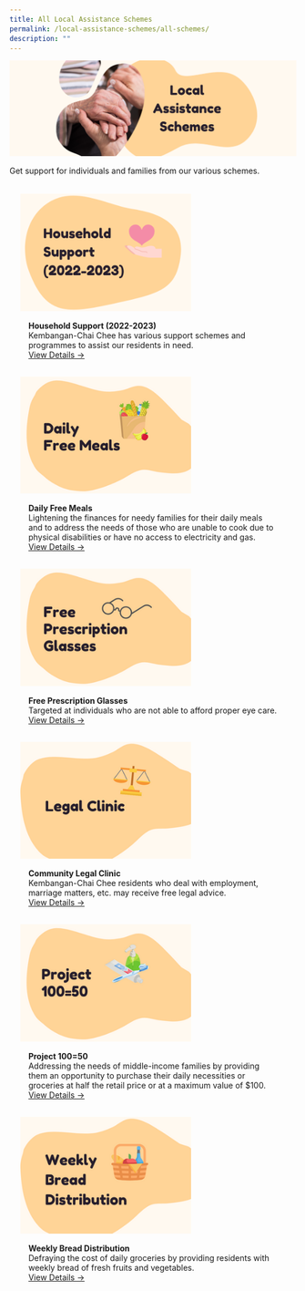 ```yaml
---
title: All Local Assistance Schemes
permalink: /local-assistance-schemes/all-schemes/
description: ""
---
```

![](/images/Banners/banner_local_assistance_schemes.png)

Get support for individuals and families from our various schemes. 

<ul style="display: grid; grid-template-columns: repeat(auto-fit, minmax(228px, 1fr)); gap: 1rem; margin: 2rem 2vw; padding: 0; list-style-type: none;"> 

<li><div style="position: relative; display: block; height: 100%;  overflow: hidden; text-decoration: none;"><div style="width:300px;height:auto;"><img style="height:auto;width:300px;" src="/images/Local Assistance Scheme/household_support_2022_2023.png"></div><div style="position: relative; display: flex; align-items: center; gap: 2em; padding: 1em 1em 0;"></div><p style="padding: 0 1em 1em;margin: 0; overflow: hidden;"><b>Household Support (2022-2023)</b><br>Kembangan-Chai Chee has various support schemes and programmes to assist our residents in need.<br> <a href="/local-assistance-schemes/daily-free-meals">View Details -&gt;</a> </p> </div></li>

<li><div style="position: relative; display: block; height: 100%;  overflow: hidden; text-decoration: none;"><div style="width:300px;height:auto;"><img style="height:auto;width:300px;" src="/images/Local Assistance Scheme/daily_free_meals.png"></div><div style="position: relative; display: flex; align-items: center; gap: 2em; padding: 1em 1em 0;"></div><p style="padding: 0 1em 1em;margin: 0; overflow: hidden;"><b>Daily Free Meals</b><br>Lightening the finances for needy families for their daily meals and to address the needs of those who are unable to cook due to physical disabilities or have no access to electricity and gas.<br> <a href="/local-assistance-schemes/daily-free-meals">View Details -&gt;</a> </p> </div></li>

<li><div style="position: relative; display: block; height: 100%;  overflow: hidden; text-decoration: none;"><div style="width:300px;height:auto;"><img style="height:auto;width:300px;" src="/images/Local Assistance Scheme/free_prescription_glasses.png"></div><div style="position: relative; display: flex; align-items: center; gap: 2em; padding: 1em 1em 0;"></div><p style="padding: 0 1em 1em;margin: 0; overflow: hidden;"><b>Free Prescription Glasses</b><br>Targeted at individuals who are not able to afford proper eye care.<br> <a href="/local-assistance-schemes/free-prescription-glasses">View Details -&gt;</a> </p> </div></li>

<li><div style="position: relative; display: block; height: 100%;  overflow: hidden; text-decoration: none;"><div style="width:300px;height:auto;"><img style="height:auto;width:300px;" src="/images/Local Assistance Scheme/legal_clinic.png"></div><div style="position: relative; display: flex; align-items: center; gap: 2em; padding: 1em 1em 0;"></div><p style="padding: 0 1em 1em;margin: 0; overflow: hidden;"><b>Community Legal Clinic</b><br>Kembangan-Chai Chee residents who deal with employment, marriage matters, etc. may receive free legal advice.<br> <a href="/local-assistance-schemes/legal-clinic">View Details -&gt;</a> </p> </div></li>

<li><div style="position: relative; display: block; height: 100%;  overflow: hidden; text-decoration: none;"><div style="width:300px;height:auto;"><img style="height:auto;width:300px;" src="/images/Local Assistance Scheme/project_100_50.png"></div><div style="position: relative; display: flex; align-items: center; gap: 2em; padding: 1em 1em 0;"></div><p style="padding: 0 1em 1em;margin: 0; overflow: hidden;"><b>Project 100=50</b><br>Addressing the needs of middle-income families by providing them an opportunity to purchase their daily necessities or groceries at half the retail price or at a maximum value of $100.<br> <a href="/local-assistance-schemes/project-100-50">View Details -&gt;</a> </p> </div></li>
	
<li><div style="position: relative; display: block; height: 100%;  overflow: hidden; text-decoration: none;"><div style="width:300px;height:auto;"><img style="height:auto;width:300px;" src="/images/Local Assistance Scheme/weekly_bread_distribution.png"></div><div style="position: relative; display: flex; align-items: center; gap: 2em; padding: 1em 1em 0;"></div><p style="padding: 0 1em 1em;margin: 0; overflow: hidden;"><b>Weekly Bread Distribution</b><br>Defraying the cost of daily groceries by providing residents with weekly bread of fresh fruits and vegetables.<br> <a href="/local-assistance-schemes/weekly-bread-distribution">View Details -&gt;</a> </p> </div></li>

<ul></ul></ul>